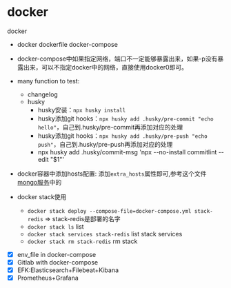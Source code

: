 # docker

docker

- docker dockerfile docker-compose
- docker-compose中如果指定网络，端口不一定能够暴露出来，如果-p没有暴露出来，可以不指定docker中的网络，直接使用docker0即可。
- many function to test:
    - changelog
    - husky
        - husky安装：`npx husky install`
        - husky添加git hooks：`npx husky add .husky/pre-commit "echo hello"`，自己到.husky/pre-commit再添加对应的处理
        - husky添加git hooks：`npx husky add .husky/pre-push "echo push"`，自己到.husky/pre-push再添加对应的处理
        - npx husky add .husky/commit-msg 'npx --no-install commitlint --edit "$1"'

- docker容器中添加hosts配置: 添加`extra_hosts`属性即可,参考这个文件[mongo服务](./middleware/docker-compose.yml)中的
- docker stack使用
  - `docker stack deploy --compose-file=docker-compose.yml stack-redis` => stack-redis是部署的名字
  - `docker stack ls` list
  - `docker stack services stack-redis` list stack services
  - `docker stack rm stack-redis` rm stack

+ [x] env_file in docker-compose
+ [x] Gitlab with docker-compose
+ [x] EFK:Elasticsearch+Filebeat+Kibana
+ [x] Prometheus+Grafana
